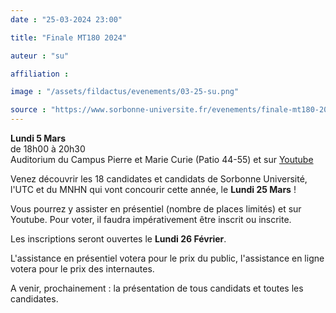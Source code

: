 ```yaml
---
date : "25-03-2024 23:00"

title: "Finale MT180 2024"

auteur : "su"

affiliation :

image : "/assets/fildactus/evenements/03-25-su.png"

source : "https://www.sorbonne-universite.fr/evenements/finale-mt180-2024"
---
```


__Lundi 5 Mars__  
de 18h00 à 20h30  
Auditorium du Campus Pierre et Marie Curie (Patio 44-55) et sur [Youtube](https://www.youtube.com/@SorbonneUniversite/streams)

Venez découvrir les 18 candidates et candidats de Sorbonne Université, l'UTC et du MNHN qui vont concourir cette année, le __Lundi 25 Mars__ !

Vous pourrez y assister en présentiel (nombre de places limités) et sur Youtube. Pour voter, il faudra impérativement être inscrit ou inscrite.

Les inscriptions seront ouvertes le __Lundi 26 Février__.

L'assistance en présentiel votera pour le prix du public, l'assistance en ligne votera pour le prix des internautes.

A venir, prochainement : la présentation de tous candidats et toutes les candidates.